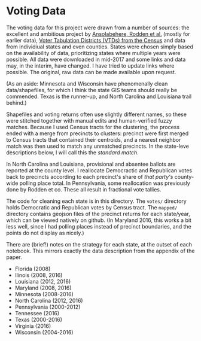 # Voting Data

The voting data for this project were drawn from a number of sources:
  the excellent and ambitious project by [Ansolabehere, Rodden et al.](https://dataverse.harvard.edu/dataset.xhtml?persistentId=hdl:1902.1/21919) (mostly for earlier data),
  [Voter Tabulation Districts (VTDs) from the Census](https://www2.census.gov/geo/tiger/TIGER2010/VTD/2010/)
    and data from individiual states and even counties.
States were chosen simply based on the availability of data, 
  prioritizing states where multiple years were possible.
All data were downloaded in mid-2017 and some links and data may, in the interim, have changed.
I have tried to update links where possible.
The original, raw data can be made available upon request.

(As an aside: Minnesota and Wisconsin have phenomenally clean data/shapefiles,
  for which I think the state GIS teams should really be commended.
 Texas is the runner-up, and North Carolina and Louisiana trail behind.)
  
Shapefiles and voting returns often use slightly different names,
  so these were stitched together with manual edits and human-verified fuzzy matches.
Because I used Census tracts for the clustering,
  the process ended with a merge from precincts to clusters:
  precinct were first merged to Census tracts that contained their centroids,
  and a nearest neighbor match was then used to match any unmatched precincts.
In the state-leve descriptions below, I will call this the _standard match_.
  
In North Carolina and Louisiana, provisional and absentee ballots
  are reported at the county level.
I reallocate Democractic and Republican votes back 
  to precincts according to each precinct's share of _that party's_
  county-wide polling place total.
In Pennsylvania, some reallocation was previously done by Rodden et co.
These all result in fractional vote tallies.

The code for cleaning each state is in this directory.
The `votes/` directory holds Democratic and Republican votes by Census tract.
The `mapped/` directory contains geojson files of the precinct returns
  for each state/year, which can be viewed natively on github.
(In Maryland 2016, this works a bit less well, since I had polling places 
  instead of precinct boundaries, and the points do not display as nicely.)

There are (brief!) notes on the strategy for each state, at the outset of each notebook.
This mirrors exactly the data description from the appendix of the paper.
* Florida (2008)
* Ilinois (2008, 2016)
* Louisiana (2012, 2016)
* Maryland (2008, 2016)
* Minnesota (2008-2016)
* North Carolina (2012, 2016)
* Pennsylvania (2000-2012)
* Tennessee (2016)
* Texas (2000-2016)
* Virginia (2016)
* Wisconsin (2004-2016)
